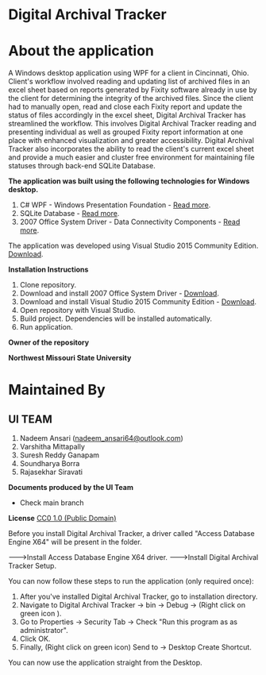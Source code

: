 # Digital Archival Tracker #

# About the application #

A Windows desktop application using WPF for a client in Cincinnati, Ohio. Client's workflow involved reading and updating list of archived files in an excel sheet based on reports generated by Fixity software already in use by the client for determining the integrity of the archived files. Since the client had to manually open, read and close each Fixity report and update the status of files accordingly in the excel sheet, Digital Archival Tracker has streamlined the workflow. This involves Digital Archival Tracker reading and presenting individual as well as grouped Fixity report information at one place with enhanced visualization and greater accessibility. Digital Archival Tracker also incorporates the ability to read the client's current excel sheet and provide a much easier and cluster free environment for maintaining file statuses through back-end SQLite Database.

**The application was built using the following technologies for Windows desktop.**

1. C# WPF - Windows Presentation Foundation - [Read more](https://msdn.microsoft.com/en-us/library/aa970268(v=vs.110).aspx).
2. SQLite Database - [Read more](https://www.sqlite.org/).
3. 2007 Office System Driver - Data Connectivity Components - [Read more](https://www.microsoft.com/en-us/download/details.aspx?id=23734).

The application was developed using Visual Studio 2015 Community Edition. [Download](https://www.visualstudio.com/).

**Installation Instructions**

1. Clone repository.
2. Download and install 2007 Office System Driver - [Download](https://www.microsoft.com/en-us/download/details.aspx?id=23734).
3. Download and install Visual Studio 2015 Community Edition - [Download](https://www.visualstudio.com/).
4. Open repository with Visual Studio.
5. Build project. Dependencies will be installed automatically.
6. Run application.

**Owner of the repository**

 **Northwest Missouri State University**

# Maintained By #

## UI TEAM ##
1. Nadeem Ansari (nadeem_ansari64@outlook.com)
2. Varshitha Mittapally
3. Suresh Reddy Ganapam
4. Soundharya Borra
5. Rajasekhar Siravati

**Documents produced by the UI Team**

* Check main branch

**License** [CC0 1.0 (Public Domain)](https://bitbucket.org/nadeem_ansari/digital-archival-tracker/wiki/LICENSE.md)

Before you install Digital Archival Tracker, a driver called "Access Database Engine X64" will be present in the folder.

--->Install Access Database Engine X64 driver. 
--->Install Digital Archival Tracker Setup.

You can now follow these steps to run the application (only required once):
1. After you've installed Digital Archival Tracker, go to installation directory. 
2. Navigate to Digital Archival Tracker -> bin -> Debug -> (Right click on green icon ).
3. Go to Properties -> Security Tab -> Check "Run this program as as administrator".
4. Click OK. 
5. Finally, (Right click on green icon) Send to -> Desktop Create Shortcut.

You can now use the application straight from the Desktop.
